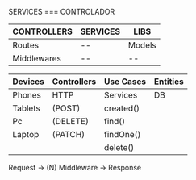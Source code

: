 SERVICES === CONTROLADOR

| CONTROLLERS | SERVICES | LIBS   |
| ----------- | -------- | ------ |
| Routes      | --       | Models |
| Middlewares | --       | --     |

| Devices | Controllers | Use Cases | Entities |
| ------- | ----------- | --------- | -------- |
| Phones  | HTTP        | Services  | DB       |
| Tablets | (POST)      | created() |          |
| Pc      | (DELETE)    | find()    |          |
| Laptop  | (PATCH)     | findOne() |          |
|         |             | delete()  |          |

Request -> (N) Middleware -> Response
